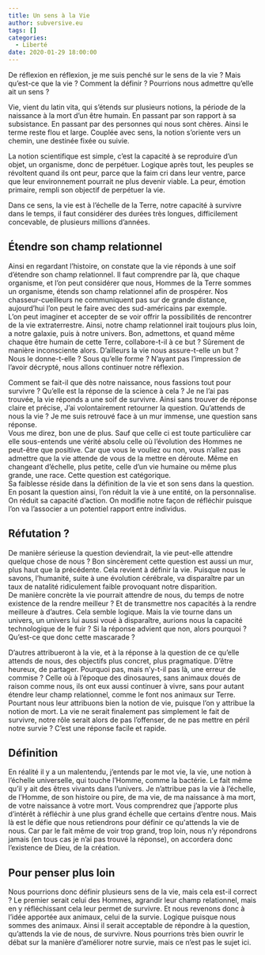 ```yaml
---
title: Un sens à la Vie
author: subversive.eu
tags: []
categories:
  - Liberté
date: 2020-01-29 18:00:00
---
```


De réflexion en réflexion, je me suis penché sur le sens de la vie ? Mais qu’est-ce que la vie ? Comment la définir ? Pourrions nous admettre qu’elle ait un sens ?

Vie, vient du latin vita, qui s’étends sur plusieurs notions, la période de la naissance à la mort d’un être humain. En passant par son rapport à sa subsistance. En passant par des personnes qui nous sont chères. Ainsi le terme reste flou et large. Couplée avec sens, la notion s’oriente vers un chemin, une destinée fixée ou suivie.
<!--more-->

La notion scientifique est simple, c’est la capacité à se reproduire d’un objet, un organisme, donc de perpétuer. Logique après tout, les peuples se révoltent quand ils ont peur, parce que la faim cri dans leur ventre, parce que leur environnement pourrait ne plus devenir viable. La peur, émotion primaire, rempli son objectif de perpétuer la vie.

Dans ce sens, la vie est à l’échelle de la Terre, notre capacité à survivre dans le temps, il faut considérer des durées très longues, difficilement concevable, de plusieurs millions d’années.

## Étendre son champ relationnel

Ainsi en regardant l’histoire, on constate que la vie réponds à une soif d’étendre son champ relationnel. Il faut comprendre par là, que chaque organisme, et l’on peut considérer que nous, Hommes de la Terre sommes un organisme, étends son champ relationnel afin de prospérer. Nos chasseur-cueilleurs ne communiquent pas sur de grande distance, aujourd’hui l’on peut le faire avec des sud-américains par exemple.  
L’on peut imaginer et accepter de se voir offrir la possibilités de rencontrer de la vie extraterrestre. Ainsi, notre champ relationnel irait toujours plus loin, a notre galaxie, puis à notre univers. Bon, admettons, et quand même chaque être humain de cette Terre, collabore-t-il à ce but ? Sûrement de manière inconsciente alors. D’ailleurs la vie nous assure-t-elle un but ? Nous le donne-t-elle ? Sous qu’elle forme ? N’ayant pas l’impression de l’avoir décrypté, nous allons continuer notre réflexion.

Comment se fait-il que dès notre naissance, nous fassions tout pour survivre ? Qu’elle est la réponse de la science à cela ? Je ne l’ai pas trouvée, la vie réponds a une soif de survivre. Ainsi sans trouver de réponse claire et précise, J’ai volontairement retourner la question. Qu’attends de nous la vie ? Je me suis retrouvé face à un mur immense, une question sans réponse.  
Vous me direz, bon une de plus. Sauf que celle ci est toute particulière car elle sous-entends une vérité absolu celle où l’évolution des Hommes ne peut-être que positive. Car que vous le vouliez ou non, vous n’allez pas admettre que la vie attende de vous de la mettre en déroute. Même en changeant d’échelle, plus petite, celle d’un vie humaine ou même plus grande, une race. Cette question est catégorique.  
Sa faiblesse réside dans la définition de la vie et son sens dans la question. En posant la question ainsi, l’on réduit la vie à une entité, on la personnalise. On réduit sa capacité d’action. On modifie notre façon de réfléchir puisque l’on va l’associer a un potentiel rapport entre individus.

## Réfutation ?

De manière sérieuse la question deviendrait, la vie peut-elle attendre quelque chose de nous ? Bon sincèrement cette question est aussi un mur, plus haut que la précédente. Cela revient à définir la vie. Puisque nous le savons, l’humanité, suite à une évolution cérébrale, va disparaître par un taux de natalité ridiculement faible provoquant notre disparition.  
De manière concrète la vie pourrait attendre de nous, du temps de notre existence de la rendre meilleur ? Et de transmettre nos capacités à la rendre meilleure à d’autres. Cela semble logique. Mais la vie tourne dans un univers, un univers lui aussi voué à disparaître, aurions nous la capacité technologique de le fuir ? Si la réponse advient que non, alors pourquoi ? Qu’est-ce que donc cette mascarade ?

D’autres attribueront à la vie, et à la réponse à la question de ce qu’elle attends de nous, des objectifs plus concret, plus pragmatique. D’être heureux, de partager. Pourquoi pas, mais n’y-t-il pas là, une erreur de commise ? Celle où à l’époque des dinosaures, sans animaux doués de raison comme nous, ils ont eux aussi continuer à vivre, sans pour autant étendre leur champ relationnel, comme le font nos animaux sur Terre. Pourtant nous leur attribuons bien la notion de vie, puisque l’on y attribue la notion de mort. La vie ne serait finalement pas simplement le fait de survivre, notre rôle serait alors de pas l’offenser, de ne pas mettre en péril notre survie ? C’est une réponse facile et rapide.

## Définition

En réalité il y a un malentendu, j’entends par le mot vie, la vie, une notion à l’échelle universelle, qui touche l’Homme, comme la bactérie. Le fait même qu’il y ait des êtres vivants dans l’univers. Je n’attribue pas la vie à l’échelle, de l’Homme, de son histoire ou pire, de ma vie, de ma naissance à ma mort, de votre naissance à votre mort. Vous comprendrez que j’apporte plus d’intérêt à réfléchir à une plus grand échelle que certains d’entre nous. Mais là est le défie que nous retiendrons pour définir ce qu'attends la vie de nous. Car par le fait même de voir trop grand, trop loin, nous n’y répondrons jamais (en tous cas je n’ai pas trouvé la réponse), on accordera donc l’existence de Dieu, de la création.

## Pour penser plus loin

Nous pourrions donc définir plusieurs sens de la vie, mais cela est-il correct ? Le premier serait celui des Hommes, agrandir leur champ relationnel, mais en y réfléchissant cela leur permet de survivre. Et nous revenons donc à l’idée apportée aux animaux, celui de la survie. Logique puisque nous sommes des animaux. Ainsi il serait acceptable de répondre à la question, qu’attends la vie de nous, de survivre. Nous pourrions très bien ouvrir le débat sur la manière d’améliorer notre survie, mais ce n’est pas le sujet ici.